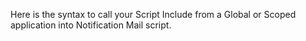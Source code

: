 Here is the syntax to call your Script Include from a Global or Scoped application into Notification Mail script.

